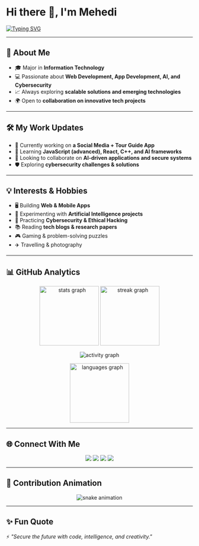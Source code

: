 # Hi there 👋, I'm Mehedi  

[![Typing SVG](https://readme-typing-svg.demolab.com?font=Fira+Code&size=24&duration=3000&pause=1000&color=4A90E2&center=true&vCenter=true&width=700&lines=Web+Development+💻;App+Development+📱;Artificial+Intelligence+🤖;Cybersecurity+🔐)](https://git.io/typing-svg)

---

## 🚀 About Me
- 🎓 Major in **Information Technology**  
- 💻 Passionate about **Web Development, App Development, AI, and Cybersecurity**  
- 📈 Always exploring **scalable solutions and emerging technologies**  
- 🌍 Open to **collaboration on innovative tech projects**  

---

## 🛠️ My Work Updates
- 🔭 Currently working on **a Social Media + Tour Guide App**  
- 🌱 Learning **JavaScript (advanced), React, C++, and AI frameworks**  
- 👯 Looking to collaborate on **AI-driven applications and secure systems**  
- 🛡️ Exploring **cybersecurity challenges & solutions**  

---

## 💡 Interests & Hobbies
- 🖥️ Building **Web & Mobile Apps**  
- 🤖 Experimenting with **Artificial Intelligence projects**  
- 🔐 Practicing **Cybersecurity & Ethical Hacking**  
- 📚 Reading **tech blogs & research papers**  
- 🎮 Gaming & problem-solving puzzles  
- ✈️ Travelling & photography  

---

## 📊 GitHub Analytics

<p align="center">
  <img src="https://github-readme-stats.vercel.app/api?username=YOUR_USERNAME&show_icons=true&theme=tokyonight" height="160" alt="stats graph" />
  <img src="https://github-readme-streak-stats.herokuapp.com/?user=YOUR_USERNAME&theme=tokyonight" height="160" alt="streak graph" />
</p>

<p align="center">
  <img src="https://github-readme-activity-graph.vercel.app/graph?username=YOUR_USERNAME&theme=react-dark&hide_border=true" alt="activity graph" />
</p>

<p align="center">
  <img src="https://github-readme-stats.vercel.app/api/top-langs/?username=YOUR_USERNAME&layout=compact&theme=tokyonight" height="160" alt="languages graph" />
</p>

---

## 🌐 Connect With Me

<p align="center">
  <a href="https://www.linkedin.com/in/YOUR_LINKEDIN/" target="_blank"><img src="https://img.shields.io/badge/LinkedIn-0077B5?logo=linkedin&logoColor=white" /></a>
  <a href="https://twitter.com/YOUR_TWITTER" target="_blank"><img src="https://img.shields.io/badge/Twitter-1DA1F2?logo=twitter&logoColor=white" /></a>
  <a href="https://www.instagram.com/YOUR_INSTAGRAM/" target="_blank"><img src="https://img.shields.io/badge/Instagram-E4405F?logo=instagram&logoColor=white" /></a>
  <a href="mailto:YOUR_EMAIL@gmail.com" target="_blank"><img src="https://img.shields.io/badge/Email-D14836?logo=gmail&logoColor=white" /></a>
</p>

---

## 🐍 Contribution Animation
<p align="center">
  <img src="https://github.com/YOUR_USERNAME/YOUR_USERNAME/blob/output/github-contribution-grid-snake.svg" alt="snake animation" />
</p>

---

## ✨ Fun Quote
⚡ *"Secure the future with code, intelligence, and creativity."*  

